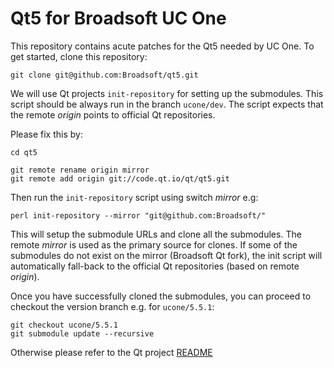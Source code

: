 # Qt5 for Broadsoft UC One

This repository contains acute patches for the Qt5 needed by UC One.
To get started, clone this repository:

    git clone git@github.com:Broadsoft/qt5.git

We will use Qt projects `init-repository` for setting up the submodules. This script should be always run in the branch `ucone/dev`.
The script expects that the remote *origin* points to official Qt repositories.

Please fix this by:

    cd qt5

    git remote rename origin mirror
    git remote add origin git://code.qt.io/qt/qt5.git

Then run the `init-repository` script using switch *mirror* e.g:

    perl init-repository --mirror "git@github.com:Broadsoft/"

This will setup the submodule URLs and clone all the submodules.
The remote *mirror* is used as the primary source for clones. If some
of the submodules do not exist on the mirror (Broadsoft Qt fork),
the init script will automatically fall-back to the official
Qt repositories (based on remote *origin*).

Once you have successfully cloned the submodules, you can proceed to
checkout the version branch e.g. for `ucone/5.5.1`:

    git checkout ucone/5.5.1
    git submodule update --recursive

Otherwise please refer to the Qt project [README](README)
